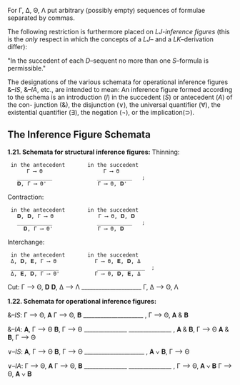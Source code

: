 
For Γ, Δ, Θ, Λ put arbitrary (possibly empty)
sequences of formulae separated by commas.

The following restriction is furthermore placed
on *LJ*-*inference figures* (this is the *only* respect in
which the concepts of a *LJ*– and a *LK*–derivation
differ):

"In the succedent of each *D*–sequent no more
than one *S*–formula is permissible."

The designations of the various schemata for
operational inference figures &–*IS*, &–*IA*, etc.,
are intended to mean: An inference figure formed
according to the schema is an introduction (*I*) in
the succedent (*S*) or antecedent (*A*) of the con-
junction (&), the disjunction (∨), the universal
quantifier (∀), the existential quantifier (∃), the
negation (¬), or the implication(⊃).

## The Inference Figure Schemata

**1.21. Schemata for structural inference figures:**
Thinning:

     in the antecedent       in the succedent
          Γ ⟶ Θ                   Γ ⟶ Θ
       ___________              ___________   ;
       𝐃, Γ ⟶ Θ'                Γ ⟶ Θ, 𝐃'

Contraction:

     in the antecedent       in the succedent
       𝐃, 𝐃, Γ ⟶ Θ              Γ ⟶ Θ, 𝐃, 𝐃
       ___________              ___________   ;
         𝐃, Γ ⟶ Θ'              Γ ⟶ Θ, 𝐃

Interchange:

     in the antecedent       in the succedent
     Δ, 𝐃, 𝐄, Γ ⟶ Θ            Γ ⟶ Θ, 𝐄, 𝐃, Δ
     _______________            _______________  ;
     Δ, 𝐄, 𝐃, Γ ⟶ Θ'           Γ ⟶ Θ, 𝐃, 𝐄, Δ

Cut:
          Γ ⟶ Θ, 𝐃   𝐃, Δ ⟶ Λ
          _____________________
                Γ, Δ ⟶ Θ, Λ

**1.22. Schemata for operational inference figures:**

&–*IS*:  Γ ⟶ Θ, 𝐀   Γ ⟶ Θ, 𝐁
        _____________________  ,
           Γ ⟶ Θ, 𝐀 & 𝐁

&–*IA*:     𝐀, Γ ⟶ Θ           𝐁, Γ ⟶ Θ
        _______________    _______________  ,
        𝐀 & 𝐁, Γ ⟶ Θ    𝐀 & 𝐁, Γ ⟶ Θ

∨–*IS*:  𝐀, Γ ⟶ Θ   𝐁, Γ ⟶ Θ
        _____________________  ,
           𝐀 ∨ 𝐁, Γ ⟶ Θ

∨–*IA*:  Γ ⟶ Θ, 𝐀           Γ ⟶ Θ, 𝐁
        _______________    _______________  ,
        Γ ⟶ Θ, 𝐀 ∨ 𝐁    Γ ⟶ Θ, 𝐀 ∨ 𝐁
